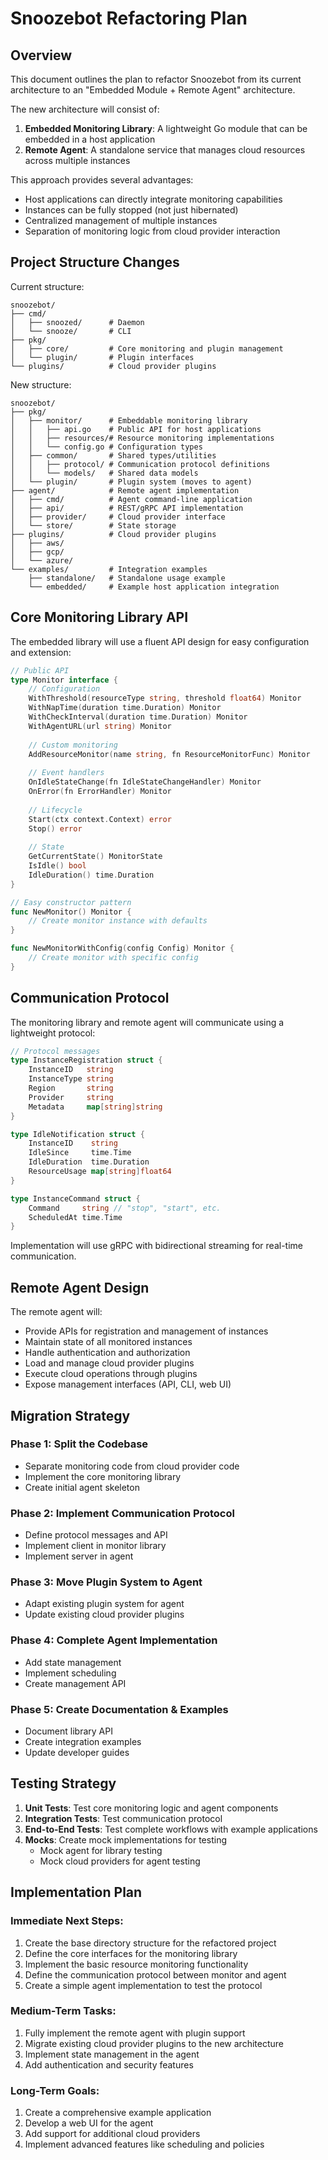 # Snoozebot Refactoring Plan

## Overview

This document outlines the plan to refactor Snoozebot from its current architecture to an "Embedded Module + Remote Agent" architecture.

The new architecture will consist of:

1. **Embedded Monitoring Library**: A lightweight Go module that can be embedded in a host application
2. **Remote Agent**: A standalone service that manages cloud resources across multiple instances

This approach provides several advantages:
- Host applications can directly integrate monitoring capabilities
- Instances can be fully stopped (not just hibernated)
- Centralized management of multiple instances
- Separation of monitoring logic from cloud provider interaction

## Project Structure Changes

Current structure:
```
snoozebot/
├── cmd/
│   ├── snoozed/      # Daemon
│   └── snooze/       # CLI
├── pkg/
│   ├── core/         # Core monitoring and plugin management
│   └── plugin/       # Plugin interfaces
└── plugins/          # Cloud provider plugins
```

New structure:
```
snoozebot/
├── pkg/
│   ├── monitor/      # Embeddable monitoring library
│   │   ├── api.go    # Public API for host applications
│   │   ├── resources/# Resource monitoring implementations
│   │   └── config.go # Configuration types
│   ├── common/       # Shared types/utilities
│   │   ├── protocol/ # Communication protocol definitions
│   │   └── models/   # Shared data models
│   └── plugin/       # Plugin system (moves to agent)
├── agent/            # Remote agent implementation
│   ├── cmd/          # Agent command-line application
│   ├── api/          # REST/gRPC API implementation
│   ├── provider/     # Cloud provider interface
│   └── store/        # State storage
├── plugins/          # Cloud provider plugins
│   ├── aws/
│   ├── gcp/
│   └── azure/
└── examples/         # Integration examples
    ├── standalone/   # Standalone usage example
    └── embedded/     # Example host application integration
```

## Core Monitoring Library API

The embedded library will use a fluent API design for easy configuration and extension:

```go
// Public API
type Monitor interface {
    // Configuration
    WithThreshold(resourceType string, threshold float64) Monitor
    WithNapTime(duration time.Duration) Monitor
    WithCheckInterval(duration time.Duration) Monitor
    WithAgentURL(url string) Monitor
    
    // Custom monitoring
    AddResourceMonitor(name string, fn ResourceMonitorFunc) Monitor
    
    // Event handlers
    OnIdleStateChange(fn IdleStateChangeHandler) Monitor
    OnError(fn ErrorHandler) Monitor
    
    // Lifecycle
    Start(ctx context.Context) error
    Stop() error
    
    // State
    GetCurrentState() MonitorState
    IsIdle() bool
    IdleDuration() time.Duration
}

// Easy constructor pattern
func NewMonitor() Monitor {
    // Create monitor instance with defaults
}

func NewMonitorWithConfig(config Config) Monitor {
    // Create monitor with specific config
}
```

## Communication Protocol

The monitoring library and remote agent will communicate using a lightweight protocol:

```go
// Protocol messages
type InstanceRegistration struct {
    InstanceID   string
    InstanceType string
    Region       string
    Provider     string
    Metadata     map[string]string
}

type IdleNotification struct {
    InstanceID    string
    IdleSince     time.Time
    IdleDuration  time.Duration
    ResourceUsage map[string]float64
}

type InstanceCommand struct {
    Command     string // "stop", "start", etc.
    ScheduledAt time.Time
}
```

Implementation will use gRPC with bidirectional streaming for real-time communication.

## Remote Agent Design

The remote agent will:
- Provide APIs for registration and management of instances
- Maintain state of all monitored instances
- Handle authentication and authorization
- Load and manage cloud provider plugins
- Execute cloud operations through plugins
- Expose management interfaces (API, CLI, web UI)

## Migration Strategy

### Phase 1: Split the Codebase
- Separate monitoring code from cloud provider code
- Implement the core monitoring library
- Create initial agent skeleton

### Phase 2: Implement Communication Protocol
- Define protocol messages and API
- Implement client in monitor library
- Implement server in agent

### Phase 3: Move Plugin System to Agent
- Adapt existing plugin system for agent
- Update existing cloud provider plugins

### Phase 4: Complete Agent Implementation
- Add state management
- Implement scheduling
- Create management API

### Phase 5: Create Documentation & Examples
- Document library API
- Create integration examples
- Update developer guides

## Testing Strategy

1. **Unit Tests**: Test core monitoring logic and agent components
2. **Integration Tests**: Test communication protocol
3. **End-to-End Tests**: Test complete workflows with example applications
4. **Mocks**: Create mock implementations for testing
   - Mock agent for library testing
   - Mock cloud providers for agent testing

## Implementation Plan

### Immediate Next Steps:

1. Create the base directory structure for the refactored project
2. Define the core interfaces for the monitoring library
3. Implement the basic resource monitoring functionality
4. Define the communication protocol between monitor and agent
5. Create a simple agent implementation to test the protocol

### Medium-Term Tasks:

1. Fully implement the remote agent with plugin support
2. Migrate existing cloud provider plugins to the new architecture
3. Implement state management in the agent
4. Add authentication and security features

### Long-Term Goals:

1. Create a comprehensive example application
2. Develop a web UI for the agent
3. Add support for additional cloud providers
4. Implement advanced features like scheduling and policies